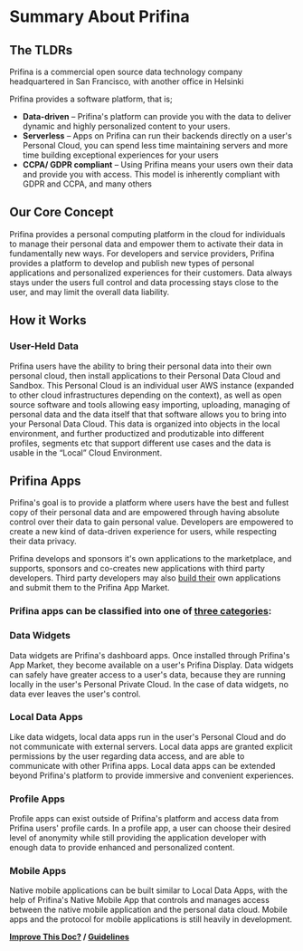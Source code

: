 
# Summary About Prifina

## The TLDRs 

Prifina is a commercial open source data technology company headquartered in San Francisco, with another office in Helsinki

Prifina provides a software platform, that is;
- **Data-driven** – Prifina's platform can provide you with the data to deliver dynamic and highly personalized content to your users.
- **Serverless** – Apps on Prifina can run their backends directly on a user's Personal  Cloud, you can spend less time maintaining servers and more time building exceptional experiences for your users  
- **CCPA/ GDPR compliant** – Using Prifina means your users own their data and provide you with access. This model is inherently compliant with GDPR and CCPA, and many others

## Our Core Concept
Prifina provides a personal computing platform in the cloud for individuals to manage their personal data and empower them to activate their data in fundamentally new ways. For developers and service providers, Prifina provides a platform to develop and publish new types of personal applications and personalized experiences for their customers. Data always stays under the users full control and data processing stays close to the user, and may limit the overall data liability.
## How it Works
### User-Held Data
Prifina users have the ability to bring their personal data into their own personal cloud, then install applications to their Personal Data Cloud and Sandbox. This Personal Cloud is an individual user AWS instance (expanded to other cloud infrastructures depending on the context), as well as open source software and tools allowing easy importing, uploading, managing of personal data and the data itself that that software allows you to bring into your Personal Data Cloud. This data is organized into objects in the local environment, and further productized and produtizable into different profiles, segments etc that support different use cases and the data is usable in the “Local” Cloud Environment.

## Prifina Apps
Prifina's goal is to provide a platform where users have the best and fullest copy of their personal data and are empowered through having absolute control over their data to gain personal value. Developers are empowered to create a new kind of data-driven experience for users, while respecting their data privacy.

Prifina develops and sponsors it's own applications to the marketplace, and supports, sponsors and co-creates new applications with third party developers. Third party developers may also [build their](http://docs.prifina.com/quickstart/#introduction) own applications and submit them to the Prifina App Market. 

### Prifina apps can be classified into one of [three categories](https://medium.com/prifina/build-3-types-of-data-apps-with-prifina-7db735e14590):

### Data Widgets
Data widgets are Prifina's dashboard apps. Once installed through Prifina's App Market, they become available on a user's Prifina Display. Data widgets can safely have greater access to a user's data, because they are running locally in the user's Personal Private Cloud. In the case of data widgets, no data ever leaves the user's control.
### Local Data Apps
Like data widgets, local data apps run in the user's Personal Cloud and do not communicate with external servers. Local data apps are granted explicit permissions by the user regarding data access, and are able to communicate with other Prifina apps. Local data apps can be extended beyond Prifina's platform to provide immersive and convenient experiences.  
### Profile Apps
Profile apps can exist outside of Prifina's platform and access data from Prifina users' profile cards. In a profile app, a user can choose their desired level of anonymity while still providing the application developer with enough data to provide enhanced and personalized content.
### Mobile Apps
Native mobile applications can be built similar to Local Data Apps, with the help of Prifina's Native Mobile App that controls and manages access between the native mobile application and the personal data cloud. Mobile apps and the protocol for mobile applications is still heavily in development.

**[Improve This Doc?](https://github.com/prifina-admin/internal-docs/blob/master/README.md) / [Guidelines](http://internal.prifina.com/contribute/)**

